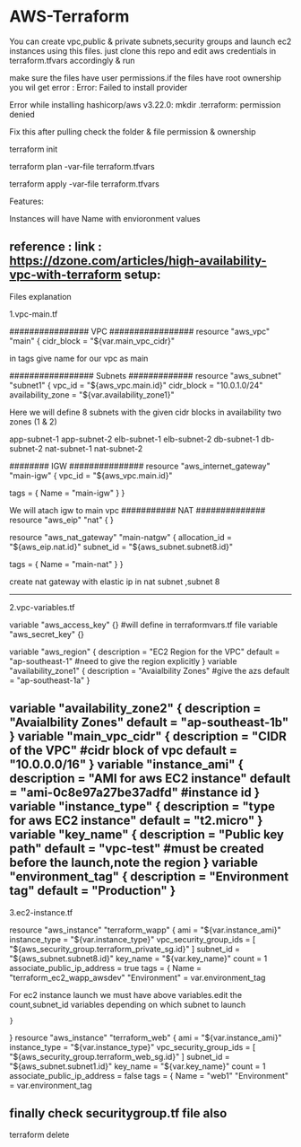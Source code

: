 # AWS-Terraform

You can create vpc,public & private subnets,security groups and launch ec2 instances using this files.
just clone this repo and edit aws credentials in terraform.tfvars accordingly & run 

make sure the files have user permissions.if the files have root ownership you wil get error :
Error: Failed to install provider

Error while installing hashicorp/aws v3.22.0: mkdir .terraform: permission
denied

Fix this after pulling check the folder & file permission & ownership

terraform init 

terraform plan -var-file terraform.tfvars

terraform apply -var-file terraform.tfvars

Features:

Instances will have Name with envioronment values

reference : link : https://dzone.com/articles/high-availability-vpc-with-terraform
setup:
-----
Files explanation

1.vpc-main.tf

################ VPC #################
resource "aws_vpc" "main" {
  cidr_block       = "${var.main_vpc_cidr}"

in tags give name for our vpc as main

################# Subnets #############
resource "aws_subnet" "subnet1" {
  vpc_id     = "${aws_vpc.main.id}"
  cidr_block = "10.0.1.0/24"
  availability_zone = "${var.availability_zone1}"
  
Here we will define 8 subnets with the given cidr blocks in availability two zones (1 & 2)

app-subnet-1
app-subnet-2
elb-subnet-1
elb-subnet-2
db-subnet-1
db-subnet-2
nat-subnet-1
nat-subnet-2

######## IGW ###############
resource "aws_internet_gateway" "main-igw" {
  vpc_id = "${aws_vpc.main.id}"

  tags = {
    Name = "main-igw"
  }
}

We will atach igw to main vpc
########### NAT ##############
resource "aws_eip" "nat" {
}

resource "aws_nat_gateway" "main-natgw" {
  allocation_id = "${aws_eip.nat.id}"
  subnet_id     = "${aws_subnet.subnet8.id}"

  tags = {
    Name = "main-nat"
  }
}

create nat gateway with elastic ip in nat subnet ,subnet 8

-------------------------------------------------------------
2.vpc-variables.tf


variable "aws_access_key" {}  #will define in terraformvars.tf file
variable "aws_secret_key" {}

variable "aws_region" {
    description = "EC2 Region for the VPC"
    default = "ap-southeast-1" #need to give the region explicitly
}
variable "availability_zone1" {
    description = "Avaialbility Zones" #give the azs
    default = "ap-southeast-1a"
}

variable "availability_zone2" {
    description = "Avaialbility Zones"
    default = "ap-southeast-1b"
}
variable "main_vpc_cidr" {
    description = "CIDR of the VPC" #cidr block of vpc 
    default = "10.0.0.0/16"
}
variable "instance_ami" {
  description = "AMI for aws EC2 instance"
  default = "ami-0c8e97a27be37adfd" #instance id 
}
variable "instance_type" {
  description = "type for aws EC2 instance"
  default = "t2.micro"
}
variable "key_name" {
  description = "Public key path"
  default     = "vpc-test"  #must be created before the launch,note the region
}
variable "environment_tag" {
  description = "Environment tag"
  default     = "Production"
}
---------------------------------------------

3.ec2-instance.tf

resource "aws_instance" "terraform_wapp" {
    ami = "${var.instance_ami}"
    instance_type = "${var.instance_type}"
    vpc_security_group_ids =  [ "${aws_security_group.terraform_private_sg.id}" ]
    subnet_id     = "${aws_subnet.subnet8.id}"
    key_name               = "${var.key_name}"
    count         = 1
    associate_public_ip_address = true
    tags = {
      Name              = "terraform_ec2_wapp_awsdev"
      "Environment" = var.environment_tag

For ec2 instance launch we must have above variables.edit the count,subnet_id variables depending on which subnet to launch


    }
}
resource "aws_instance" "terraform_web" {
    ami = "${var.instance_ami}"
    instance_type = "${var.instance_type}"
    vpc_security_group_ids =  [ "${aws_security_group.terraform_web_sg.id}" ]
    subnet_id     = "${aws_subnet.subnet1.id}"
    key_name               = "${var.key_name}"
    count         = 1
    associate_public_ip_address = false
    tags = {
      Name              = "web1"
      "Environment" = var.environment_tag


finally check securitygroup.tf file also
--------------------------------------------

terraform delete

